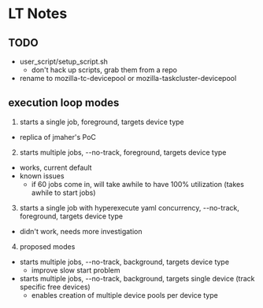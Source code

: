 # LT Notes

## TODO

- user_script/setup_script.sh
  - don't hack up scripts, grab them from a repo
- rename to mozilla-tc-devicepool or
            mozilla-taskcluster-devicepool

## execution loop modes

1. starts a single job, foreground, targets device type
  - replica of jmaher's PoC
2. starts multiple jobs, --no-track, foreground, targets device type
  - works, current default
  - known issues
    - if 60 jobs come in, will take awhile to have 100% utilization (takes awhile to start jobs)
3. starts a single job with hyperexecute yaml concurrency, --no-track, foreground, targets device type
  - didn't work, needs more investigation
4. proposed modes
  - starts multiple jobs, --no-track, background, targets device type
    - improve slow start problem
  - starts multiple jobs, --no-track, background, targets single device (track specific free devices)
    - enables creation of multiple device pools per device type
